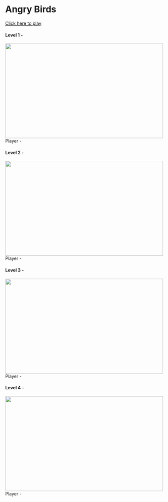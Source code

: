 

# Angry Birds
 <a href="https://danivngopro.itch.io/angrybirds-replica">Click here to play</a>
<h4>Level 1 -</h4>
<img src="./Assets/Images/Level/Level1.png"  width="500px" height="300px" />Player - </strong>
<h4>Level 2 -</h4>
<img src="./Assets/Images/Level/Level2.png"  width="500px" height="300px"  />Player - </strong>
<h4>Level 3 -</h4>
<img src="./Assets/Images/Level/Level3.png"  width="500px" height="300px"  />Player - </strong>
<h4>Level 4 -</h4>
<img src="./Assets/Images/Level/Level4.png" width="500px" height="300px"  />Player - </strong>
